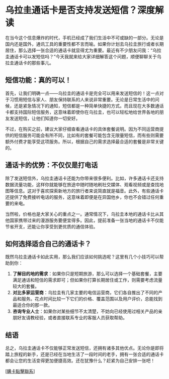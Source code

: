 # 乌拉圭通话卡是否支持发送短信？深度解读

在当今这个信息爆炸的时代，手机已经成了我们生活中不可或缺的一部分。无论是国内还是国外，通讯工具的重要性都不言而喻。如果你计划去乌拉圭旅行或者长期居住，那么选择一张合适的通话卡就显得尤为重要。最近有不少朋友问我：“乌拉圭通话卡可以发短信吗？”今天我就来给大家详细解答这个问题，顺便聊聊关于乌拉圭通话卡的那些事儿。

## 短信功能：真的可以！

首先，让我们明确一点——乌拉圭的通话卡是完全可以用来发送短信的！这一点对于习惯用短信与家人、朋友保持联系的人来说非常重要。无论是日常生活中的问候，还是紧急情况下的通知，短信都是一种简单快捷的方式。而且现在大多数通话卡都支持国际短信服务，这意味着即使你在乌拉圭，也可以轻松地给世界各地的朋友发送短信，让他们知道你一切安好。

不过，在购买之前，建议大家仔细查看通话卡的具体套餐说明。因为不同运营商提供的短信服务可能会有所不同，比如有的套餐可能包含无限量短信，而有些则需要额外付费才能享受这项服务。所以，根据自己的需求选择最合适的套餐是非常关键的。

## 通话卡的优势：不仅仅是打电话

除了发送短信外，乌拉圭通话卡还能为你带来很多便利。比如，许多通话卡还支持数据流量功能，这样你就能够在旅途中随时随地刷社交媒体、观看视频或是查找地图等信息。这对于喜欢探索新地方的旅行者来说简直就是福音。此外，有些通话卡还提供了免费接听电话的服务，这意味着即便是在异国他乡，你也不会错过任何重要的来电。

当然啦，价格也是大家关心的重点之一。通常情况下，乌拉圭本地的通话卡比从其他国家携带过来的漫游服务要便宜得多。因此，提前准备一张当地的通话卡不仅能节省开支，还能让你享受到更优质的通信体验。

## 如何选择适合自己的通话卡？

既然乌拉圭通话卡如此实用，那么我们应该如何挑选呢？这里有几个小技巧可以帮助到你：

1. **了解目的地的需求**：如果你只是短期旅游，那么可以选择一个基础套餐，主要满足通话和短信的需求即可；但如果你打算长期居住或工作，则需要考虑流量较大的套餐。
2. **对比多家运营商**：乌拉圭有几家主要的电信运营商，它们各自推出了不同的产品和服务。花点时间比较一下它们的价格、覆盖范围以及用户评价，总能找到最适合你的那一款。
3. **咨询专业人士**：如果你对某些细节不太清楚，不妨向已经使用过相关产品的亲朋好友请教经验，或者直接联系专业的客服人员获取帮助。

## 结语

总之，乌拉圭通话卡不仅能够正常发送短信，还拥有诸多其他优点。无论你是即将踏上旅程的新手，还是已经在当地生活了一段时间的老手，拥有一张合适的通话卡都会让您的生活变得更加便捷高效。还在犹豫什么？赶紧为自己安排一张吧！

[[購卡點擊聯系](https://t.me/s/SXDXQF)]